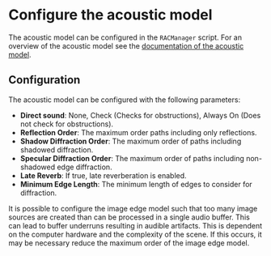 # Configure the acoustic model

The acoustic model can be configured in the `RACManager` script. For an overview of the acoustic model see the [documentation of the acoustic model](../rac/model.md).

## Configuration

The acoustic model can be configured with the following parameters:

- **Direct sound**: None, Check (Checks for obstructions), Always On (Does not check for obstructions).
- **Reflection Order**: The maximum order paths including only reflections.
- **Shadow Diffraction Order**: The maximum order of paths including shadowed diffraction.
- **Specular Diffraction Order**: The maximum order of paths including non-shadowed edge diffraction.
- **Late Reverb**: If true, late reverberation is enabled.
- **Minimum Edge Length**: The minimum length of edges to consider for diffraction.

It is possible to configure the image edge model such that too many image sources are created than can be processed in a single audio buffer.
This can lead to buffer underruns resulting in audible artifacts.
This is dependent on the computer hardware and the complexity of the scene.
If this occurs, it may be necessary reduce the maximum order of the image edge model.